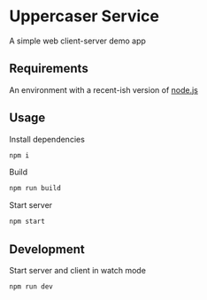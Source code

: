 # Uppercaser Service

A simple web client-server demo app

## Requirements

An environment with a recent-ish version of [node.js](https://nodejs.org)

## Usage

Install dependencies

```sh
npm i
```

Build

```sh
npm run build

```

Start server

```sh
npm start
```

## Development

Start server and client in watch mode

```sh
npm run dev
```
